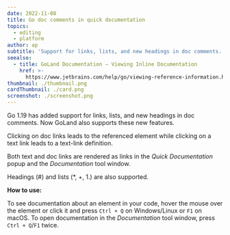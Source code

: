 ```yaml
---
date: 2022-11-08
title: Go doc comments in quick documentation
topics:
  - editing
  - platform
author: ap
subtitle: 'Support for links, lists, and new headings in doc comments.'
seealso:
  - title: GoLand Documentation – Viewing Inline Documentation
    href: >-
      https://www.jetbrains.com/help/go/viewing-reference-information.html#inline-quick-documentation
thumbnail: ./thumbnail.png
cardThumbnail: ./card.png
screenshot: ./screenshot.png
---
```

Go 1.19 has added support for links, lists, and new headings in doc comments. Now GoLand also supports these new features.

Clicking on doc links leads to the referenced element while clicking on a text link leads to a text-link definition.

Both text and doc links are rendered as links in the _Quick Documentation_ popup and the _Documentation_ tool window.

Headings (#) and lists (*, +, 1.) are also supported.

**How to use:**

To see documentation about an element in your code, hover the mouse over the element or click it and press `Ctrl + Q` on Windows/Linux or `F1` on macOS. To open documentation in the _Documentation_ tool window, press `Ctrl + Q`/`F1` twice.
